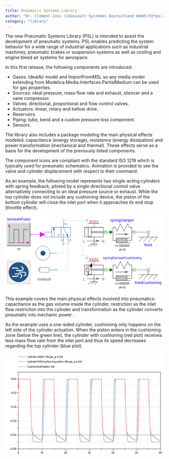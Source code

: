 ```yaml
---
title: Pneumatic Systems Library
author: "Dr. Clément Coïc ([Dassault Systèmes Deutschland GmbH](https://www.3ds.com/)) and Maximilian Kormann ([Dassault Systèmes Deutschland GmbH](https://www.3ds.com/))"
category: "library"
---
```


The new Pneumatic Systems Library (PSL) is intended to assist the development of pneumatic systems. PSL enables predicting the system behavior for a wide range of industrial applications such as industrial machines, pneumatic brakes or suspension systems
as well as cooling and engine bleed air systems for aerospace.

In this first release, the following components are introduced:
- Gases: IdealAir model and ImportFromMSL so any media model extending from Modelica.Media.Interfaces.PartialMedium can be used for gas properties.
- Sources: ideal pressure, mass flow rate and exhaust, silencer and a vane compressor.
- Valves: directional, proportional and flow control valves.
- Actuators: linear, rotary and bellow drive.
- Reservoirs.
- Piping: tube, bend and a custom pressure loss component.
- Sensors.

The library also includes a package modeling the main physical effects modeled: capacitance (energy storage), resistance (energy dissipation) and power transformation (mechanical and thermal). These effects serve as a basis for the development of the previously listed components.

The component icons are compliant with the standard ISO 1219 which is typically used for pneumatic schematics. Animation is provided to see the valve and cylinder displacement with respect to their command.

As an example, the following model represents two single-acting cylinders with spring feedback, piloted by a single directional control valve alternatively connecting to an ideal pressure source or exhaust. While the top cylinder does not include any cushioning device, the piston of the bottom cylinder will close the inlet port when it approaches its end stop (throttle effect).

![](PneumaticSystemsLibrary-cushioning-model.png "Pneumatic Systems Example")

This example covers the main physical effects involved into pneumatics: capacitance as the gas volume inside the cylinder, restriction as the inlet flow restriction into the cylinder and transformation as the cylinder converts pneumatic into mechanic power.

As the example uses a one-sided cylinder, cushioning only happens on the left side of the cylinder actuation. When the piston enters in the cushioning zone (below the green line), the cylinder with cushioning (red plot) receives less mass flow rate from the inlet port and thus its speed decreases regarding the top cylinder (blue plot).

![](PneumaticSystemsLibrary-cushioning-result.png "Pneumatic Systems Example Result")
